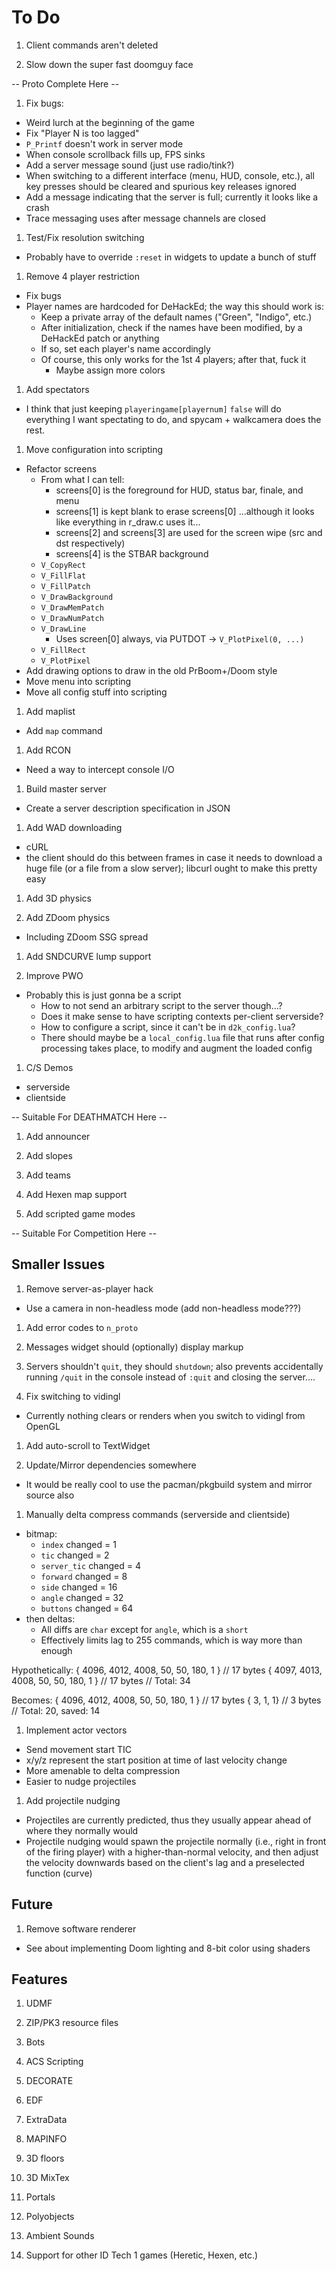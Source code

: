 # To Do

1. Client commands aren't deleted

1. Slow down the super fast doomguy face

-- Proto Complete Here --

1. Fix bugs:
  - Weird lurch at the beginning of the game
  - Fix "Player N is too lagged"
  - `P_Printf` doesn't work in server mode
  - When console scrollback fills up, FPS sinks
  - Add a server message sound (just use radio/tink?)
  - When switching to a different interface (menu, HUD, console, etc.), all key
    presses should be cleared and spurious key releases ignored
  - Add a message indicating that the server is full; currently it looks like a
    crash
  - Trace messaging uses after message channels are closed

1. Test/Fix resolution switching
  - Probably have to override `:reset` in widgets to update a bunch of stuff

1. Remove 4 player restriction
  - Fix bugs
  - Player names are hardcoded for DeHackEd; the way this should work is:
    - Keep a private array of the default names ("Green", "Indigo", etc.)
    - After initialization, check if the names have been modified, by a
      DeHackEd patch or anything
    - If so, set each player's name accordingly
    - Of course, this only works for the 1st 4 players; after that, fuck it
      - Maybe assign more colors

1. Add spectators
  - I think that just keeping `playeringame[playernum]` `false` will do
    everything I want spectating to do, and spycam + walkcamera does the
    rest.

1. Move configuration into scripting
  - Refactor screens
    - From what I can tell:
      - screens[0] is the foreground for HUD, status bar, finale, and menu
      - screens[1] is kept blank to erase screens[0]
        ...although it looks like everything in r_draw.c uses it...
      - screens[2] and screens[3] are used for the screen wipe (src and dst
        respectively)
      - screens[4] is the STBAR background
    - `V_CopyRect`
    - `V_FillFlat`
    - `V_FillPatch`
    - `V_DrawBackground`
    - `V_DrawMemPatch`
    - `V_DrawNumPatch`
    - `V_DrawLine`
      - Uses screen[0] always, via PUTDOT -> `V_PlotPixel(0, ...)`
    - `V_FillRect`
    - `V_PlotPixel`
  - Add drawing options to draw in the old PrBoom+/Doom style
  - Move menu into scripting
  - Move all config stuff into scripting

1. Add maplist
  - Add `map` command

1. Add RCON
  - Need a way to intercept console I/O

1. Build master server
  - Create a server description specification in JSON

1. Add WAD downloading
  - cURL
  - the client should do this between frames in case it needs to download a
    huge file (or a file from a slow server); libcurl ought to make this
    pretty easy

1. Add 3D physics

1. Add ZDoom physics
  - Including ZDoom SSG spread

1. Add SNDCURVE lump support

1. Improve PWO
  - Probably this is just gonna be a script
    - How to not send an arbitrary script to the server though...?
    - Does it make sense to have scripting contexts per-client serverside?
    - How to configure a script, since it can't be in `d2k_config.lua`?
    - There should maybe be a `local_config.lua` file that runs after config
      processing takes place, to modify and augment the loaded config

1. C/S Demos
  - serverside
  - clientside

-- Suitable For DEATHMATCH Here --

1. Add announcer

1. Add slopes

1. Add teams

1. Add Hexen map support

1. Add scripted game modes

-- Suitable For Competition Here --

## Smaller Issues

1. Remove server-as-player hack
  - Use a camera in non-headless mode (add non-headless mode???)

1. Add error codes to `n_proto`

1. Messages widget should (optionally) display markup

1. Servers shouldn't `quit`, they should `shutdown`; also prevents accidentally
   running `/quit` in the console instead of `:quit` and closing the server....

1. Fix switching to vidingl
  - Currently nothing clears or renders when you switch to vidingl from OpenGL

1. Add auto-scroll to TextWidget

1. Update/Mirror dependencies somewhere
  - It would be really cool to use the pacman/pkgbuild system and mirror source
    also

1. Manually delta compress commands (serverside and clientside)
  - bitmap:
    - `index` changed      = 1
    - `tic` changed        = 2
    - `server_tic` changed = 4
    - `forward` changed    = 8
    - `side` changed       = 16
    - `angle` changed      = 32
    - `buttons` changed    = 64
  - then deltas:
    - All diffs are `char` except for `angle`, which is a `short`
    - Effectively limits lag to 255 commands, which is way more than enough

  Hypothetically:
    { 4096, 4012, 4008, 50, 50, 180, 1 } // 17 bytes
    { 4097, 4013, 4008, 50, 50, 180, 1 } // 17 bytes
                                         // Total: 34

  Becomes:
    { 4096, 4012, 4008, 50, 50, 180, 1 } // 17 bytes
    { 3, 1, 1}                           //  3 bytes
                                         // Total: 20, saved: 14

1. Implement actor vectors
  - Send movement start TIC
  - x/y/z represent the start position at time of last velocity change
  - More amenable to delta compression
  - Easier to nudge projectiles

1. Add projectile nudging
  - Projectiles are currently predicted, thus they usually appear ahead of
    where they normally would
  - Projectile nudging would spawn the projectile normally (i.e., right in
    front of the firing player) with a higher-than-normal velocity, and then
    adjust the velocity downwards based on the client's lag and a preselected
    function (curve)

## Future

1. Remove software renderer
  - See about implementing Doom lighting and 8-bit color using shaders

## Features

1. UDMF

1. ZIP/PK3 resource files

1. Bots

1. ACS Scripting

1. DECORATE

1. EDF

1. ExtraData

1. MAPINFO

1. 3D floors

1. 3D MixTex

1. Portals

1. Polyobjects

1. Ambient Sounds

1. Support for other ID Tech 1 games (Heretic, Hexen, etc.)

<!-- vi: set et ts=4 sw=4 tw=79: -->

